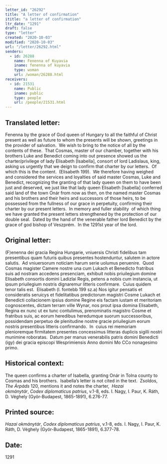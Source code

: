 ```yaml
---
letter_id: "26292"
title: "A letter of confirmation"
ititle: "a letter of confirmation"
ltr_date: "1291"
draft: false
type: "letter"
created: "2020-10-03"
modified: "2020-10-03"
url: "/letter/26292.html"
senders:
  - id: 26288
    name: Fenenna of Kuyavia
    iname: fenenna of kuyavia
    type: woman
    url: /woman/26288.html
receivers:
  - id: 21531
    name: Public
    iname: public
    type: people
    url: /people/21531.html
---
```

<h2> Translated letter:</h2><p>Fenenna by the grace of God queen of Hungary to all the faithful of Christ present as well as future to whom the presents will be shown, greetings in the provider of salvation.&nbsp; We wish to bring to the notice of all by the contents of these.&nbsp; That Cosmas, master of our chamber, together with his brothers Luke and Benedict coming into out presence showed us the charter/privilege of lady Elisabeth [Isabella], consort of lord Ladislaus, king, asking us urgently that we deign to confirm that charter by our letters.&nbsp; Of which this is the content.&nbsp; (Elisabeth 199).&nbsp; We therefore having weighed and considered the services and loyalties of said master Cosmas, Luke and Benedict, recognizing the granting of that lady queen on them to have been just and deserved, we just like that lady queen Elisabeth [Isabella] conferred said land of the town Onár from now as then, on the named master Cosmas and his brothers and their heirs and successors of those heirs, to be possessed from the fullness of our grace in perpetuity, confirming their charter by our present letters.&nbsp; In memory and fuller stability &nbsp;of which thing we have granted the present letters strengthened by the protection of our double seal.&nbsp; Dated by the hand of the venerable father lord Benedict by the grace of god bishop of Veszprém.&nbsp; In the 1291st year of the lord.</p><h2 class="mt-4"> Original letter:</h2><p>(F)enenna dei gracia Regina Hungarie, vniuersis Christi fidelibus tam presentibus quam futuris quibus presentes hostenduntur, salutem in actore salutis.&nbsp; Ad vniuersorum noticiam harum serie uolumus peruenire.&nbsp; Quod Cosmas magister Camere nostre una cum Lukach et Benedicto fratribus suis ad nostram accedens presenciam, exhibuit nobis priuilegium domine Elisabeth consortis domini Ladizlai Regis, petens a nobis cum instancia, ut ipsum priuilegium nostris dignaremur litteris confirmare.&nbsp; Cuius quidem tenor talis est.&nbsp; Elisabeth (l. fontebb 199 sz.a) Nos igitur pensatis et consideratis seruicys et fidelitatibus predictorum magistri Cosme Lukach et Benedicti collacionem ipsius domine Regine eis factam iustam et meritoriam cognoscentes, dictam terram ville Wynar, nos prout ipsa domina Elisabeth, Regina ex nunc ut ex tunc contulimus, prenominatis magistro Cosme et fratribus suis, ac eorum heredibus heredumque suorum successoribus, possidendam perpetuo de plenitudine nostre gracie priuilegium eorum nostris presentibus litteris confirmando.&nbsp; In&nbsp; cuius rei memoriam plenioremque firmitatem presentes concessimus litteras duplicis sigilli nostri munimine roboratas.&nbsp; Datum per manus venerabilis patris domini Benedicti (igy) dei gracia episcopi Wesprimiensis Anno domini Mo CCo nonagesimo primo.</p><h2 class="mt-4"> Historical context:</h2><p>The queen confirms a charter of Isabella, granting Onár in Tolna county to Cosmas and his brothers.&nbsp; Isabella’s letter is not cited in the text.&nbsp; Zsoldos, <i>The Árpáds</i> 120, mentions it and notes the charter,&nbsp;&nbsp;<em>Hazai okmánytár</em>,&nbsp;<em>Codex diplomaticus patrius</em>, v.1-8, eds. I. Nagy, I. Paur, K. Ráth, D. Véghely (Györ-Budapest, 1865-1891),&nbsp;6.276-77.</p><h2 class="mt-4"> Printed source:</h2><p><em>Hazai okmánytár</em>,&nbsp;<em>Codex diplomaticus patrius</em>, v.1-8, eds. I. Nagy, I. Paur, K. Ráth, D. Véghely (Györ-Budapest, 1865-1891), 6.377-78.</p><h2 class="mt-4"> Date:</h2>1291